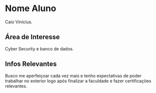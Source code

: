 # Nome Aluno
Caio Vinícius.

## Área de Interesse
Cyber Security e banco de dados.

## Infos Relevantes
Busco me aperfeiçoar cada vez mais e tenho expectativas de poder trabalhar no exterior logo após finalizar a faculdade e fazer certificações relevantes.
